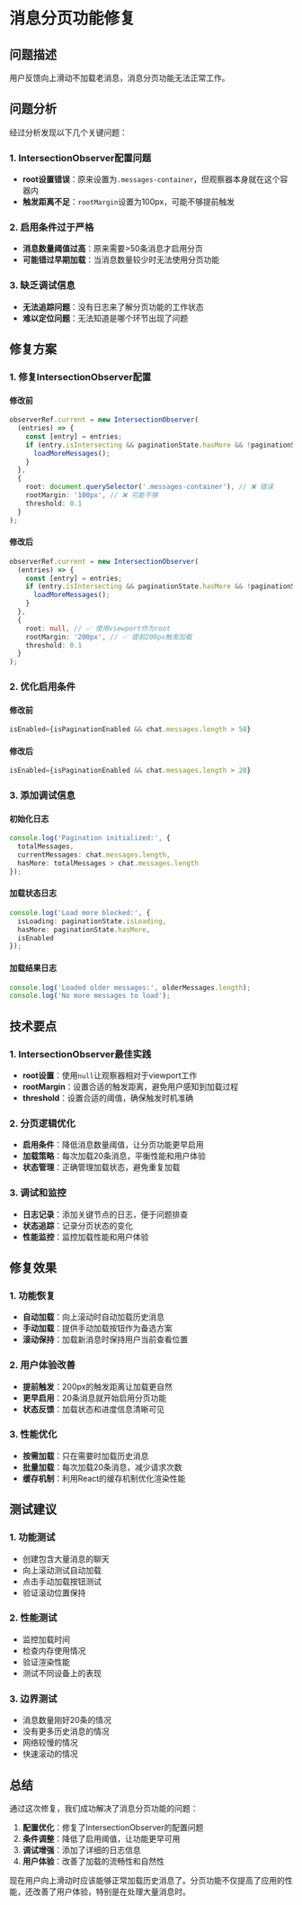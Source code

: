 # 消息分页功能修复

## 问题描述

用户反馈向上滑动不加载老消息，消息分页功能无法正常工作。

## 问题分析

经过分析发现以下几个关键问题：

### 1. IntersectionObserver配置问题
- **root设置错误**：原来设置为`.messages-container`，但观察器本身就在这个容器内
- **触发距离不足**：`rootMargin`设置为100px，可能不够提前触发

### 2. 启用条件过于严格
- **消息数量阈值过高**：原来需要>50条消息才启用分页
- **可能错过早期加载**：当消息数量较少时无法使用分页功能

### 3. 缺乏调试信息
- **无法追踪问题**：没有日志来了解分页功能的工作状态
- **难以定位问题**：无法知道是哪个环节出现了问题

## 修复方案

### 1. 修复IntersectionObserver配置

#### 修改前
```typescript
observerRef.current = new IntersectionObserver(
  (entries) => {
    const [entry] = entries;
    if (entry.isIntersecting && paginationState.hasMore && !paginationState.isLoading) {
      loadMoreMessages();
    }
  },
  {
    root: document.querySelector('.messages-container'), // ❌ 错误
    rootMargin: '100px', // ❌ 可能不够
    threshold: 0.1
  }
);
```

#### 修改后
```typescript
observerRef.current = new IntersectionObserver(
  (entries) => {
    const [entry] = entries;
    if (entry.isIntersecting && paginationState.hasMore && !paginationState.isLoading) {
      loadMoreMessages();
    }
  },
  {
    root: null, // ✅ 使用viewport作为root
    rootMargin: '200px', // ✅ 提前200px触发加载
    threshold: 0.1
  }
);
```

### 2. 优化启用条件

#### 修改前
```typescript
isEnabled={isPaginationEnabled && chat.messages.length > 50}
```

#### 修改后
```typescript
isEnabled={isPaginationEnabled && chat.messages.length > 20}
```

### 3. 添加调试信息

#### 初始化日志
```typescript
console.log('Pagination initialized:', {
  totalMessages,
  currentMessages: chat.messages.length,
  hasMore: totalMessages > chat.messages.length
});
```

#### 加载状态日志
```typescript
console.log('Load more blocked:', {
  isLoading: paginationState.isLoading,
  hasMore: paginationState.hasMore,
  isEnabled
});
```

#### 加载结果日志
```typescript
console.log('Loaded older messages:', olderMessages.length);
console.log('No more messages to load');
```

## 技术要点

### 1. IntersectionObserver最佳实践
- **root设置**：使用`null`让观察器相对于viewport工作
- **rootMargin**：设置合适的触发距离，避免用户感知到加载过程
- **threshold**：设置合适的阈值，确保触发时机准确

### 2. 分页逻辑优化
- **启用条件**：降低消息数量阈值，让分页功能更早启用
- **加载策略**：每次加载20条消息，平衡性能和用户体验
- **状态管理**：正确管理加载状态，避免重复加载

### 3. 调试和监控
- **日志记录**：添加关键节点的日志，便于问题排查
- **状态追踪**：记录分页状态的变化
- **性能监控**：监控加载性能和用户体验

## 修复效果

### 1. 功能恢复
- **自动加载**：向上滚动时自动加载历史消息
- **手动加载**：提供手动加载按钮作为备选方案
- **滚动保持**：加载新消息时保持用户当前查看位置

### 2. 用户体验改善
- **提前触发**：200px的触发距离让加载更自然
- **更早启用**：20条消息就开始启用分页功能
- **状态反馈**：加载状态和进度信息清晰可见

### 3. 性能优化
- **按需加载**：只在需要时加载历史消息
- **批量加载**：每次加载20条消息，减少请求次数
- **缓存机制**：利用React的缓存机制优化渲染性能

## 测试建议

### 1. 功能测试
- 创建包含大量消息的聊天
- 向上滚动测试自动加载
- 点击手动加载按钮测试
- 验证滚动位置保持

### 2. 性能测试
- 监控加载时间
- 检查内存使用情况
- 验证渲染性能
- 测试不同设备上的表现

### 3. 边界测试
- 消息数量刚好20条的情况
- 没有更多历史消息的情况
- 网络较慢的情况
- 快速滚动的情况

## 总结

通过这次修复，我们成功解决了消息分页功能的问题：

1. **配置优化**：修复了IntersectionObserver的配置问题
2. **条件调整**：降低了启用阈值，让功能更早可用
3. **调试增强**：添加了详细的日志信息
4. **用户体验**：改善了加载的流畅性和自然性

现在用户向上滑动时应该能够正常加载历史消息了。分页功能不仅提高了应用的性能，还改善了用户体验，特别是在处理大量消息时。 